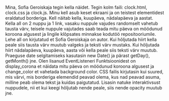 Mina, Sofia Geroiskaja tegin kella näidet. Tegin kolm faili: clock.html, clock.css ja clock.js. 
Minu kell asub keset ekraani ja on teistest elementidest eraldatud borderiga. 
Kell näitab kella, kuupäeva, nädalapäeva ja aastat. 
Kella all on 2 nuppu ja 1 link, vasaku nuppule vajudes randomselt vahetub tausta värv, teisele nuppule vajutades saab teada mitu päeva on möödunud koroona algusest 
ja lingile klõpsates minnakse kodutöö repositooriumile. Lehe all on kirjutatud et Sofia Geroiskaja on autor. 
Kui hõljutada hiirt kella peale siis tausta värv muutub valgeks ja teksti värv mustaks.
Kui hõljutada hiirt nädalapäeva, kuupäeva, aasta või kella peale siis teksti värv muutub.
Praeguse date selgitamiseks kasutasin new Date() ja pärast getDay(), getMonth() jne.
Olen lisanud EventListeneri
Funktsioonidest on display_corona et näidata mitu päeva on möödunud koroona algusest  ja change_color et vahetada background color.
CSS failis kirjutasin kui suured, mis värvi, mis borderiga elemendid peavad olema, kus nad peavad asuma, milline peab olema tekst ja kuidas paigutatud. Lisasin natuke interaktivsust nuppudele, nii et kui keegi hõljutab nende peale, siis nende opacity muutub jne.
